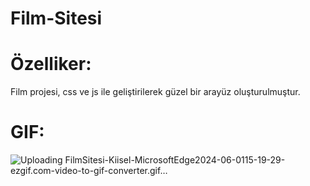 # Film-Sitesi

# Özelliker:
Film projesi, css ve js ile geliştirilerek güzel bir arayüz oluşturulmuştur.

# GIF:
![Uploading FilmSitesi-Kiisel-MicrosoftEdge2024-06-0115-19-29-ezgif.com-video-to-gif-converter.gif…]()
